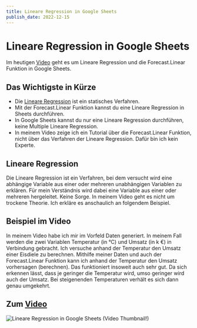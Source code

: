 ```yaml
---
title: Lineare Regression in Google Sheets
publish_date: 2022-12-15
---
```


# Lineare Regression in Google Sheets

Im heutigen [Video](https://youtu.be/FYBkYIU-XOs) geht es um Lineare Regression und die Forecast.Linear Funktion in Google Sheets. 

## Das Wichtigste in Kürze

- Die [Lineare Regression](https://de.wikipedia.org/wiki/Lineare_Regression) ist ein statisches Verfahren.
- Mit der Forecast.Linear Funktion kannst du eine Lineare Regression in Sheets durchführen.
- In Google Sheets kannst du nur eine Lineare Regression durchführen, keine Multiple Lineare Regression.
- In meinem Video zeige ich ein Tutorial über die Forecast.Linear Funktion, nicht über das Verfahren der Lineare Regression. Dafür bin ich kein Experte.

## Lineare Regression

Die Lineare Regression ist ein Verfahren, bei dem versucht wird eine abhängige Variable aus einer oder mehreren unabhängigen Variablen zu erklären. Für mein Verständnis wird dabei eine Variable aus einer oder mehreren hergeleitet. Keine Sorge. In meinem Video geht es nicht um trockene Theorie. Ich erkläre es anschaulich an folgendem Beispiel.

## Beispiel im Video

In meinem Video habe ich mir im Vorfeld Daten generiert. In meinem Fall werden die zwei Variablen Temperatur (in °C) und Umsatz (in k €) in Verbindung gebracht. Ich versuche anhand der Temperatur den Umsatz einer Eisdiele zu berechnen. Mithilfe meiner Daten und auch der Forecast.Linear Funktion kann ich anhand der Temperatur den Umsatz vorhersagen (berechnen). Das funktioniert insoweit auch sehr gut. Da sich erkennen lässt, dass je geringer die Temperatur wird, umso geringer wird auch der Umsatz. Bei steigenenden Temperaturen verhält es sich dann genau umgekehrt.

## Zum [Video](https://youtu.be/FYBkYIU-XOs)

![Lineare Regression in Google Sheets (Video Thumbnail!)](../thumbnails/Fertig412.jpg "Lineare Regression in Google Sheets (Video Thumbnail!)")